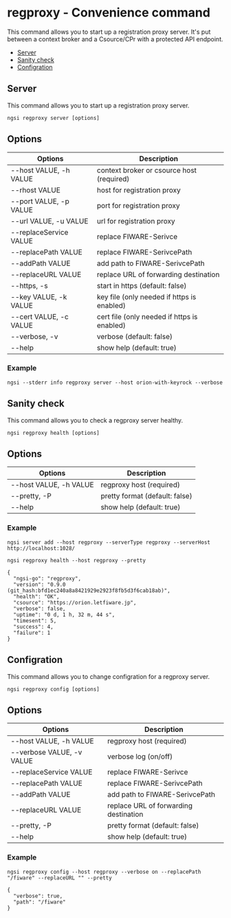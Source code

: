# regproxy - Convenience command

This command allows you to start up a registration proxy server. It's put between a context broker and
a Csource/CPr with a protected API endpoint.

-   [Server](#server)
-   [Sanity check](#sanity-check)
-   [Configration](#config)

<a name="server"></a>

## Server

This command allows you to start up a registration proxy server.

```console
ngsi regproxy server [options]
```

## Options

| Options                | Description                                 |
| ---------------------- | ------------------------------------------- |
| --host VALUE, -h VALUE | context broker or csource host (required)   |
| --rhost VALUE          | host for registration proxy                 |
| --port VALUE, -p VALUE | port for registration proxy                 |
| --url VALUE, -u VALUE  | url for registration proxy                  |
| --replaceService VALUE | replace FIWARE-Serivce                      |
| --replacePath VALUE    | replace FIWARE-SerivcePath                  |
| --addPath VALUE        | add path to FIWARE-SerivcePath              |
| --replaceURL VALUE     | replace URL of forwarding destination       |
| --https, -s            | start in https (default: false)             |
| --key VALUE, -k VALUE  | key file (only needed if https is enabled)  |
| --cert VALUE, -c VALUE | cert file (only needed if https is enabled) |
| --verbose, -v          | verbose (default: false)                    |
| --help                 | show help (default: true)                   |

### Example

```console
ngsi --stderr info regproxy server --host orion-with-keyrock --verbose
```

<a name="sanity-check"></a>

## Sanity check

This command allows you to check a regproxy server healthy.

```console
ngsi regproxy health [options]
```

## Options

| Options                | Description                    |
| ---------------------- | ------------------------------ |
| --host VALUE, -h VALUE | regproxy host (required)       |
| --pretty, -P           | pretty format (default: false) |
| --help                 | show help (default: true)      |

### Example

```
ngsi server add --host regproxy --serverType regproxy --serverHost http://localhost:1028/
```

```
ngsi regproxy health --host regproxy --pretty
```

```
{
  "ngsi-go": "regproxy",
  "version": "0.9.0 (git_hash:bfd1ec240a8a8421929e2923f8fb5d3f6cab18ab)",
  "health": "OK",
  "csource": "https://orion.letfiware.jp",
  "verbose": false,
  "uptime": "0 d, 1 h, 32 m, 44 s",
  "timesent": 5,
  "success": 4,
  "failure": 1
}
```

<a name="config"></a>

## Configration

This command allows you to change configration for a regproxy server.

```console
ngsi regproxy config [options]
```

## Options

| Options                   | Description                           |
| ------------------------- | ------------------------------------- |
| --host VALUE, -h VALUE    | regproxy host (required)              |
| --verbose VALUE, -v VALUE | verbose log (on/off)                  |
| --replaceService VALUE    | replace FIWARE-Serivce                |
| --replacePath VALUE       | replace FIWARE-SerivcePath            |
| --addPath VALUE           | add path to FIWARE-SerivcePath        |
| --replaceURL VALUE        | replace URL of forwarding destination |
| --pretty, -P              | pretty format (default: false)        |
| --help                    | show help (default: true)             |

### Example

```
ngsi regproxy config --host regproxy --verbose on --replacePath "/fiware" --replaceURL "" --pretty
```

```
{
  "verbose": true,
  "path": "/fiware"
}
```
